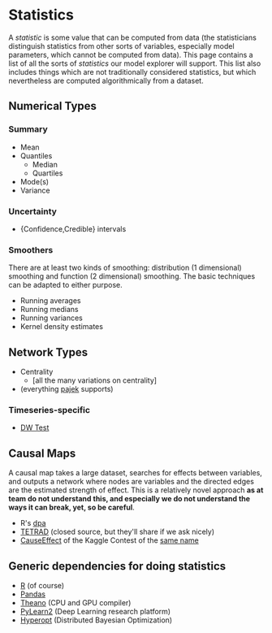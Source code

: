 Statistics
==========

A _statistic_ is some value that can be computed from data (the statisticians distinguish statistics from other sorts of variables, especially model parameters, which cannot be computed from data). This page contains a list of all the sorts of _statistics_ our model explorer will support. This list also includes things which are not traditionally considered statistics, but which nevertheless are computed algorithmically from a dataset.


## Numerical Types

### Summary

* Mean
* Quantiles
    * Median
    * Quartiles 
* Mode(s)
* Variance

### Uncertainty

* {Confidence,Credible} intervals


### Smoothers

There are at least two kinds of smoothing: distribution (1 dimensional) smoothing and function (2 dimensional) smoothing. The basic techniques can be adapted to either purpose.

* Running averages
* Running medians
* Running variances
* Kernel density estimates

## Network Types

* Centrality
    * [all the many variations on centrality]
* (everything [pajek](http://vlado.fmf.uni-lj.si/pub/networks/Pajek/) supports) 


### Timeseries-specific


* [DW Test](https://en.wikipedia.org/wiki/Durbin%E2%80%93Watson_statistic)


## Causal Maps

A causal map takes a large dataset, searches for effects between variables, and outputs a network where nodes are variables and the directed edges are the estimated strength of effect. This is a relatively novel approach **as at team do not understand this, and especially we do not understand the ways it can break, yet, so be careful**.

* R's [dpa](http://cran.r-project.org/web/packages/dpa/) 
* [TETRAD](http://www.phil.cmu.edu/projects/tetrad/) (closed source, but they'll share if we ask nicely)
* [CauseEffect](http://www.causality.inf.ethz.ch/cause-effect.php?page=help) of the Kaggle Contest of the [same name](http://www.kaggle.com/c/cause-effect-pairs)


## Generic dependencies for doing statistics

* [R](http://r-project.org) (of course)
* [Pandas](http://pandas.pydata.org/)
* [Theano](http://deeplearning.net/software/theano/) (CPU and GPU compiler)
* [PyLearn2](http://deeplearning.net/software/pylearn2/) (Deep Learning research platform)
* [Hyperopt](http://hyperopt.github.io/hyperopt/) (Distributed Bayesian Optimization)

